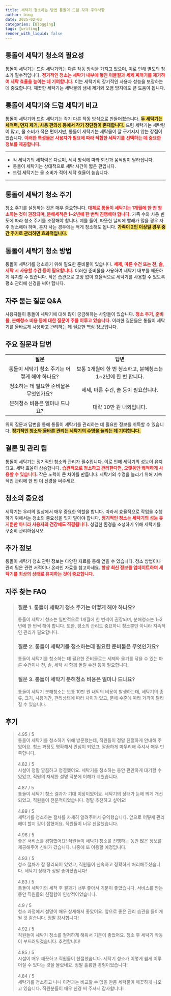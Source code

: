 ```yaml
---
title: 세탁기 청소하는 방법 통돌이 드럼 각각 주의사항
author: bing
date: 2025-02-03
categories: [Blogging]
tags: [writing]
render_with_liquid: false
---
```



<h2 id='통돌이_세탁기_청소_필요성'>통돌이 세탁기 청소의 필요성</h2>

<p>통돌이 세탁기는 드럼 세탁기와는 다른 작동 방식을 가지고 있으며, 이로 인해 별도의 청소가 필수적입니다. <b><span style="color: #ee2323;">정기적인 청소는 세탁기 내부에 쌓인 이물질과 세제 찌꺼기를 제거하여 세탁 효율을 높이는 데 기여합니다.</span></b> 이는 세탁기의 장기적인 사용과 성능을 보장하는 데 중요합니다. 깨끗한 세탁기는 세탁물의 냄새 제거와 오염 방지에도 큰 도움이 됩니다.</p>

<h2 id='통돌이_세탁기와_드럼_세탁기_비교'>통돌이 세탁기와 드럼 세탁기 비교</h2>

<p>통돌이 세탁기와 드럼 세탁기는 각기 다른 작동 방식으로 만들어졌습니다. <b><span style="background-color: #ffe066;">두 세탁기는 세척력, 먼지 제거, 사용 편의성 등에서 각기 장단점이 존재합니다.</span></b> 드럼 세탁기는 세탁량이 많고, 물 소비가 적은 편이지만, 통돌이 세탁기는 세탁물이 잘 구겨지지 않는 장점이 있습니다. <b><span style="color: #ee2323;">이러한 특성들은 사용자가 필요에 따라 적합한 세탁기를 선택하는 데 중요한 정보를 제공합니다.</span></b></p>

<hr />

<ul>
    <li>각 세탁기의 세척력은 다르며, 세탁 방식에 따라 회전과 움직임이 달라집니다.</li>
    <li>통돌이 세탁기는 상대적으로 세탁 시간이 짧은 편입니다.</li>
    <li>드럼 세탁기는 물 소비가 적어 세탁 효율이 높습니다.</li>
</ul>

<hr />

<h2 id='통돌이_세탁기_청소_주기'>통돌이 세탁기 청소 주기</h2>

<p>청소 주기를 설정하는 것은 매우 중요합니다. <b><span style="color: #ee2323;">대체로 통돌이 세탁기는 1개월에 한 번 청소하는 것이 권장되며, 분해세척은 1~2년에 한 번씩 진행해야 합니다.</span></b> 가족 수와 사용 빈도에 따라 청소 주기를 조정해야 합니다. 예를 들어, 따뜻한 날씨에 빨래가 많을 경우 자주 청소해야 하며, 혼자 사는 경우에는 적게 청소해도 됩니다. <b><span style="background-color: #ffe066;">가족이 2인 이상일 경우 중간 주기로 관리하면 효과적입니다.</span></b></p>

<h2 id='통돌이_세탁기_청소_방법'>통돌이 세탁기 청소 방법</h2>

<p>통돌이 세탁기를 청소하기 위해 필요한 준비물이 있습니다. <b><span style="color: #ee2323;">세제, 마른 수건 또는 천, 솔, 세탁 시 사용할 수건 등이 필요합니다.</span></b> 이러한 준비물을 사용하여 세탁기 내부를 깨끗하게 유지할 수 있습니다. 작은 습관으로 고장 없이 효율적으로 세탁기를 사용할 수 있도록 평소 관리에 신경을 써야 합니다.</p>

<h2 id='자주_묻는_질문_QNA'>자주 묻는 질문 Q&A</h2>

<p>사용자들이 통돌이 세탁기에 대해 많이 궁금해하는 사항들이 있습니다. <b><span style="color: #ee2323;">청소 주기, 준비물, 분해청소 비용 등에 대한 질문이 주를 이루고 있습니다.</span></b> 이러한 질문들은 통돌이 세탁기를 올바르게 사용하고 관리하는 데 필요한 핵심 정보입니다.</p>

<h2 id='주요_질문과_답변'>주요 질문과 답변</h2>

<table>
    <tr>
        <td style="text-align: center; height: 17px;"><b>질문</b></td>
        <td style="text-align: center; height: 17px;"><b>답변</b></td>
    </tr>
    <tr>
        <td style="text-align: center; height: 17px;">통돌이 세탁기 청소 주기는 어떻게 해야 하나요?</td>
        <td style="text-align: center; height: 17px;">보통 1개월에 한 번 청소하고, 분해청소는 1~2년에 한 번 합니다.</td>
    </tr>
    <tr>
        <td style="text-align: center; height: 17px;">청소하는 데 필요한 준비물은 무엇인가요?</td>
        <td style="text-align: center; height: 17px;">세제, 마른 수건, 솔 등이 필요합니다.</td>
    </tr>
    <tr>
        <td style="text-align: center; height: 17px;">분해청소 비용은 얼마나 드나요?</td>
        <td style="text-align: center; height: 17px;">대략 10만 원 내외입니다.</td>
    </tr>
</table>

<p>위의 질문과 답변을 통해 통돌이 세탁기를 관리하는 데 필요한 정보를 취득할 수 있습니다. <b><span style="background-color: #ffe066;">정기적인 청소와 올바른 관리는 세탁기의 수명을 늘리는 데 기여합니다.</span></b></p>

<h2 id='결론 및 관리_팁'>결론 및 관리 팁</h2>

<p>통돌이 세탁기는 정기적인 청소와 관리가 필수입니다. 이로 인해 세탁기의 성능이 유지되고, 세탁 효율이 상승합니다. <b><span style="color: #ee2323;">습관적으로 청소하고 관리한다면, 오랫동안 쾌적하게 사용할 수 있습니다.</span></b> 작은 노력이 큰 차이를 만듭니다. 세탁기의 수명을 늘리기 위해 지속적인 관리에 한 번 더 신경을 써주세요.</p>

<h2 id='청소의_중요성'>청소의 중요성</h2>

<p>세탁기는 우리의 일상에서 매우 중요한 역할을 합니다. 따라서 효율적으로 작업을 수행하기 위해서는 청소의 중요성을 잊지 말아야 합니다. <b><span style="color: #ee2323;">정기적인 청소는 세탁기의 성능 유지뿐만 아니라 사용자의 건강에도 직결됩니다.</span></b> 청결한 환경을 조성하기 위해 세탁기를 꾸준히 관리하십시오.</p>

<h2 id='추가_정보'>추가 정보</h2>

<p>통돌이 세탁기 청소 관련 정보는 다양한 자료를 통해 얻을 수 있습니다. 청소 방법이나 관리 팁은 관련 서적이나 온라인 자료를 참고하세요. <b><span style="color: #ee2323;">항상 최신 정보를 업데이트하여 세탁기를 최상의 상태로 유지하는 것이 중요합니다.</span></b></p>


<h2 id='자주_찾는_FAQ'>자주 찾는 FAQ</h2>
<div itemscope="" itemtype="https://schema.org/FAQPage"> 
<blockquote> 
<div itemscope="" itemprop="mainEntity" itemtype="https://schema.org/Question"> 
<h3 itemprop="name">질문 1. 통돌이 세탁기 청소 주기는 어떻게 해야 하나요?</h3> 
<div itemscope="" itemprop="acceptedAnswer" itemtype="https://schema.org/Answer"> 
<span itemprop="text"> 
<p>통돌이 세탁기 청소는 일반적으로 1개월에 한 번씩이 권장되며, 분해청소는 1~2년에 한 번씩 해야 합니다. 또한, 평소의 관리도 중요하니 청소뿐만 아니라 지속적인 관리가 필요합니다.</p> 
</span> 
</div> 
</div> 

<div itemscope="" itemprop="mainEntity" itemtype="https://schema.org/Question"> 
<h3 itemprop="name">질문 2. 통돌이 세탁기를 청소하는데 필요한 준비물은 무엇인가요?</h3> 
<div itemscope="" itemprop="acceptedAnswer" itemtype="https://schema.org/Answer"> 
<span itemprop="text"> 
<p>통돌이 세탁기를 청소하는 데 필요한 준비물로는 세제와 물기를 닦을 수 있는 마른 수건이나 천, 솔, 세탁 시 함께 돌릴 수건 등이 필요합니다.</p> 
</span> 
</div> 
</div> 

<div itemscope="" itemprop="mainEntity" itemtype="https://schema.org/Question"> 
<h3 itemprop="name">질문 3. 통돌이 세탁기 분해청소 비용은 얼마나 드나요?</h3> 
<div itemscope="" itemprop="acceptedAnswer" itemtype="https://schema.org/Answer"> 
<span itemprop="text"> 
<p>통돌이 세탁기 분해청소는 보통 10만 원 내외의 비용이 발생하는데, 세탁기의 종류, 크기, 사용기간, 관리상태에 따라 차이가 있고, 분해 수준에 따라 가격이 달라질 수 있습니다.</p> 
</span> 
</div> 
</div> 
</blockquote> 
</div>
<h2 id='후기'>후기</h2>
<div itemscope itemtype="https://schema.org/Product">
  <blockquote>
  <div itemprop="review" itemscope itemtype="https://schema.org/Review">
      <div itemprop="reviewRating" itemscope itemtype="https://schema.org/Rating"> <span itemprop="ratingValue">4.95</span> / <span itemprop="bestRating">5</span> </div>
      <span itemprop="reviewBody">통돌이 세탁기를 청소하기 위해 방문했는데, 직원들이 정말 친절하게 안내해 주었어요. 청소 과정도 명확해서 안심이 되었고, 깔끔하게 마무리해 주셔서 매우 만족합니다.</span>
  </div>
  <br>
  <div itemprop="review" itemscope itemtype="https://schema.org/Review">
      <div itemprop="reviewRating" itemscope itemtype="https://schema.org/Rating"> <span itemprop="ratingValue">4.82</span> / <span itemprop="bestRating">5</span> </div>
      <span itemprop="reviewBody">시설이 정말 깔끔하고 청결했어요. 세탁기를 청소하는 동안 편안하게 대기할 수 있었고, 직원의 자세한 설명 덕분에 이해가 쉬웠습니다.</span>
  </div>
  <br>
  <div itemprop="review" itemscope itemtype="https://schema.org/Review">
      <div itemprop="reviewRating" itemscope itemtype="https://schema.org/Rating"> <span itemprop="ratingValue">4.87</span> / <span itemprop="bestRating">5</span> </div>
      <span itemprop="reviewBody">통돌이 세탁기 청소 결과가 기대 이상이었어요. 세탁기의 상태가 눈에 띄게 개선되었고, 직원들이 전문적이었습니다. 정말 추천하고 싶어요!</span>
  </div>
  <br>
  <div itemprop="review" itemscope itemtype="https://schema.org/Review">
      <div itemprop="reviewRating" itemscope itemtype="https://schema.org/Rating"> <span itemprop="ratingValue">4.89</span> / <span itemprop="bestRating">5</span> </div>
      <span itemprop="reviewBody">세탁기를 청소하는 절차를 자세히 알려주어서 유익했습니다. 앞으로 어떻게 관리해야 할지 감이 잡혔어요. 직원들이 너무 친절했습니다.</span>
  </div>
  <br>
  <div itemprop="review" itemscope itemtype="https://schema.org/Review">
      <div itemprop="reviewRating" itemscope itemtype="https://schema.org/Rating"> <span itemprop="ratingValue">4.96</span> / <span itemprop="bestRating">5</span> </div>
      <span itemprop="reviewBody">좋은 서비스를 경험했어요! 직원들이 세탁기 청소를 진행하는 동안 많은 정보를 제공해주어 신뢰가 갔습니다. 나중에 또 이용할 예정입니다.</span>
  </div>
  <br>
  <div itemprop="review" itemscope itemtype="https://schema.org/Review">
      <div itemprop="reviewRating" itemscope itemtype="https://schema.org/Rating"> <span itemprop="ratingValue">4.93</span> / <span itemprop="bestRating">5</span> </div>
      <span itemprop="reviewBody">청소 절차가 잘 정리되어 있었고, 직원들이 신속하고 정확하게 처리해주셨습니다. 세탁기 상태가 정말 좋아졌습니다!</span>
  </div>
  <br>
  <div itemprop="review" itemscope itemtype="https://schema.org/Review">
      <div itemprop="reviewRating" itemscope itemtype="https://schema.org/Rating"> <span itemprop="ratingValue">4.83</span> / <span itemprop="bestRating">5</span> </div>
      <span itemprop="reviewBody"> 통돌이 세탁기의 세척 후 결과가 너무 좋아서 기분이 좋았습니다. 서비스를 받는 동안 직원들의 친절함이 인상적이었습니다.</span>
  </div>
  <br>
  <div itemprop="review" itemscope itemtype="https://schema.org/Review">
      <div itemprop="reviewRating" itemscope itemtype="https://schema.org/Rating"> <span itemprop="ratingValue">4.9</span> / <span itemprop="bestRating">5</span> </div>
      <span itemprop="reviewBody">청소 과정에서 설명이 매우 상세해서 좋았어요. 앞으로 좋은 관리 습관을 들이게 될 것 같습니다. 정말 감사합니다!</span>
  </div>
  <br>
  <div itemprop="review" itemscope itemtype="https://schema.org/Review">
      <div itemprop="reviewRating" itemscope itemtype="https://schema.org/Rating"> <span itemprop="ratingValue">4.92</span> / <span itemprop="bestRating">5</span> </div>
      <span itemprop="reviewBody">직원들이 세탁기 청소를 철저하게 해줘서 기분이 좋았어요. 청소 후 세탁기 작동이 부드러워졌습니다. 추천합니다!</span>
  </div>
  <br>
  <div itemprop="review" itemscope itemtype="https://schema.org/Review">
      <div itemprop="reviewRating" itemscope itemtype="https://schema.org/Rating"> <span itemprop="ratingValue">4.85</span> / <span itemprop="bestRating">5</span> </div>
      <span itemprop="reviewBody">시설이 매우 깨끗하고 직원들이 친절했습니다. 세탁기 청소가 이렇게 쉽게 이루어질 수 있다는 것을 몰랐네요. 정말 훌륭한 경험이었습니다!</span>
  </div>
  <br>
  <div itemprop="review" itemscope itemtype="https://schema.org/Review">
      <div itemprop="reviewRating" itemscope itemtype="https://schema.org/Rating"> <span itemprop="ratingValue">4.84</span> / <span itemprop="bestRating">5</span> </div>
      <span itemprop="reviewBody">세탁기를 청소하고 나니 이전과는 비교할 수 없을 만큼 세탁물이 깨끗하게 나오고 있습니다. 직원분들이 매우 신경 써 주셔서 감사합니다!</span>
  </div>
  </blockquote>
</div>
